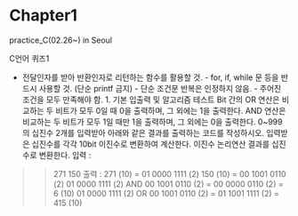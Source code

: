 # Chapter1
practice_C(02.26~) in Seoul


C언어 퀴즈1
- 전달인자를 받아 반환인자로 리턴하는 함수를 활용할 것. - for, if, while 문 등을 반드시 사용할 것. (단순 printf 금지) - 단순 조건문 반복은 인정하지 않음. - 주어진 조건을 모두 만족해야 함. 1. 기본 입출력 및 알고리즘 테스트
Bit 간의 OR 연산은 비교하는 두 비트가 모두 0일 때 0을 출력하며, 그 외에는 1을 
출력한다. AND 연산은 비교하는 두 비트가 모두 1일 때만 1을 출력하며, 그 외에는 
0을 출력한다. 0~999의 십진수 2개를 입력받아 아래와 같은 결과를 출력하는 코드를 작성하시오. 입력받은 십진수를 각각 10bit 이진수로 변환하여 계산한다. 이진수 논리연산 결과를 십진수로 변환한다. 입력 :
>> 271 150
출력 :
>> 271 (10) = 01 0000 1111 (2)
>> 150 (10) = 00 1001 0110 (2)
>> 01 0000 1111 (2) AND 00 1001 0110 (2) = 00 0000 0110 (2) = 6 (10)
>> 01 0000 1111 (2) OR 00 1001 0110 (2) = 01 1001 1111 (2) = 415 (10)
